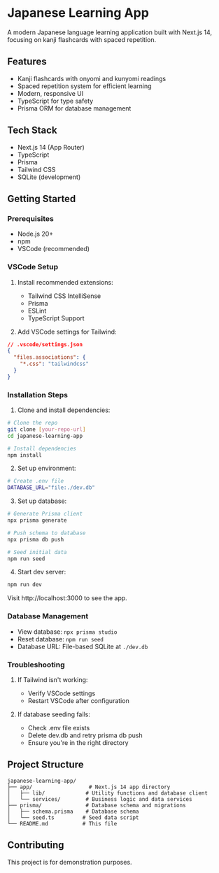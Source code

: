 # Japanese Learning App

A modern Japanese language learning application built with Next.js 14, focusing on kanji flashcards with spaced repetition.

## Features
- Kanji flashcards with onyomi and kunyomi readings
- Spaced repetition system for efficient learning
- Modern, responsive UI
- TypeScript for type safety
- Prisma ORM for database management

## Tech Stack
- Next.js 14 (App Router)
- TypeScript
- Prisma
- Tailwind CSS
- SQLite (development)

## Getting Started

### Prerequisites
- Node.js 20+
- npm
- VSCode (recommended)

### VSCode Setup
1. Install recommended extensions:
   - Tailwind CSS IntelliSense
   - Prisma
   - ESLint
   - TypeScript Support

2. Add VSCode settings for Tailwind:
```json
// .vscode/settings.json
{
  "files.associations": {
    "*.css": "tailwindcss"
  }
}
```

### Installation Steps

1. Clone and install dependencies:
```bash
# Clone the repo
git clone [your-repo-url]
cd japanese-learning-app

# Install dependencies
npm install
```

2. Set up environment:
```bash
# Create .env file
DATABASE_URL="file:./dev.db"
```

3. Set up database:
```bash
# Generate Prisma client
npx prisma generate

# Push schema to database
npx prisma db push

# Seed initial data
npm run seed
```

4. Start dev server:
```bash
npm run dev
```

Visit http://localhost:3000 to see the app.

### Database Management
- View database: `npx prisma studio`
- Reset database: `npm run seed`
- Database URL: File-based SQLite at `./dev.db`

### Troubleshooting
1. If Tailwind isn't working:
   - Verify VSCode settings
   - Restart VSCode after configuration
   
2. If database seeding fails:
   - Check .env file exists
   - Delete dev.db and retry prisma db push
   - Ensure you're in the right directory

## Project Structure
```
japanese-learning-app/
├── app/                  # Next.js 14 app directory
│   ├── lib/             # Utility functions and database client
│   └── services/        # Business logic and data services
├── prisma/              # Database schema and migrations
│   ├── schema.prisma    # Database schema
│   └── seed.ts         # Seed data script
└── README.md           # This file
```

## Contributing
This project is for demonstration purposes.